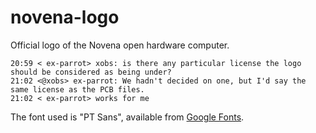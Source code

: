 # novena-logo
Official logo of the Novena open hardware computer.

    20:59 < ex-parrot> xobs: is there any particular license the logo should be considered as being under?
    21:02 <@xobs> ex-parrot: We hadn't decided on one, but I'd say the same license as the PCB files.
    21:02 < ex-parrot> works for me

The font used is "PT Sans", available from [Google Fonts](https://fonts.google.com/specimen/PT+Sans).
